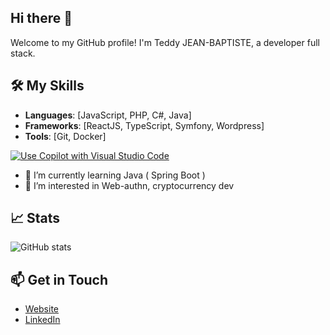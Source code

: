 ## Hi there 👋
Welcome to my GitHub profile! I'm Teddy JEAN-BAPTISTE, a developer full stack.

## 🛠️ My Skills
- **Languages**: [JavaScript, PHP, C#, Java]
- **Frameworks**: [ReactJS, TypeScript, Symfony, Wordpress]
- **Tools**: [Git, Docker] 

[![Use Copilot with Visual Studio Code](https://img.shields.io/badge/Utilise%20Copilot%20pour-Visual%20Studio%20Code-blue)](https://code.visualstudio.com/)



- 🌱 I’m currently learning Java ( Spring Boot )
- 👀 I’m interested in Web-authn, cryptocurrency dev 
<!--
**shyguy81/shyguy81** is a ✨ _special_ ✨ repository because its `README.md` (this file) appears on your GitHub profile.

Here are some ideas to get you started:

- 🔭 I’m currently working on ...
- 🌱 I’m currently learning ...
- 👯 I’m looking to collaborate on ...
- 🤔 I’m looking for help with ...
- 💬 Ask me about ...
- 📫 How to reach me: ...
- 😄 Pronouns: ...
- ⚡ Fun fact: ...
-->

## 📈 Stats
![GitHub stats](https://github-readme-stats.vercel.app/api?username=shyguy81&show_icons=true&theme=dark)

## 📫 Get in Touch
- [Website](https://teddyjeanbaptiste.dev)
- [LinkedIn](https://www.linkedin.com/in/teddy-jeanbaptiste)
